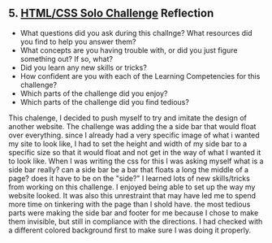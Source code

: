 ## 5. [HTML/CSS Solo Challenge](5_HTML_CSS_solo_challenge/readme.md) Reflection

* What questions did you ask during this challnge? What resources did you find to help you answer them?  
* What concepts are you having trouble with, or did you just figure something out? If so, what?  
* Did you learn any new skills or tricks?
* How confident are you with each of the Learning Competencies for this challenge? 
* Which parts of the challenge did you enjoy?
* Which parts of the challenge did you find tedious?

<!-- Add your reflection here. Remove the comment markers -->
This chalenge, I decided to push myself to try and imitate the design of another website. The challenge was adding the a side bar that would float over everything. since I already had a very specific image of what i wanted my site to look like, I had to set the height and width of my side bar to a specific size so that it would float and not get in the way of what I wanted it to look like. When I was writing the css for this I was asking myself what is a side bar really? can a side bar be a bar that floats a long the middle of a page? does it have to be on the "side?" I learned lots of new skills/tricks from working on this challenge. I enjoyed being able to set up the way my website looked. It was also this unrestraint that may have led me to spend more time on tinkering with the page than I shold have. the most tedious parts were making the side bar and footer for me because I chose to make them invisible, but still in compliance with the directions. I had checked with a different colored background first to make sure I was doing it properly.